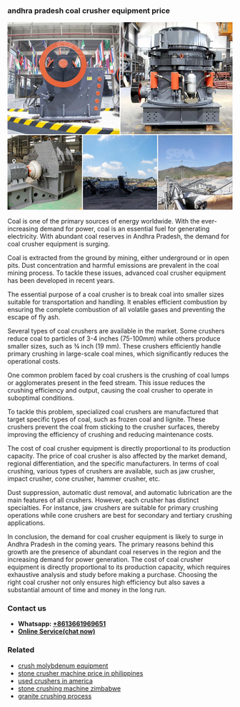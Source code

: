 <h3>andhra pradesh coal crusher equipment price</h3><img src='1706755400.jpg' alt=''><p>Coal is one of the primary sources of energy worldwide. With the ever-increasing demand for power, coal is an essential fuel for generating electricity. With abundant coal reserves in Andhra Pradesh, the demand for coal crusher equipment is surging.</p><p>Coal is extracted from the ground by mining, either underground or in open pits. Dust concentration and harmful emissions are prevalent in the coal mining process. To tackle these issues, advanced coal crusher equipment has been developed in recent years.</p><p>The essential purpose of a coal crusher is to break coal into smaller sizes suitable for transportation and handling. It enables efficient combustion by ensuring the complete combustion of all volatile gases and preventing the escape of fly ash.</p><p>Several types of coal crushers are available in the market. Some crushers reduce coal to particles of 3-4 inches (75-100mm) while others produce smaller sizes, such as ¾ inch (19 mm). These crushers efficiently handle primary crushing in large-scale coal mines, which significantly reduces the operational costs.</p><p>One common problem faced by coal crushers is the crushing of coal lumps or agglomerates present in the feed stream. This issue reduces the crushing efficiency and output, causing the coal crusher to operate in suboptimal conditions.</p><p>To tackle this problem, specialized coal crushers are manufactured that target specific types of coal, such as frozen coal and lignite. These crushers prevent the coal from sticking to the crusher surfaces, thereby improving the efficiency of crushing and reducing maintenance costs.</p><p>The cost of coal crusher equipment is directly proportional to its production capacity. The price of coal crusher is also affected by the market demand, regional differentiation, and the specific manufacturers. In terms of coal crushing, various types of crushers are available, such as jaw crusher, impact crusher, cone crusher, hammer crusher, etc.</p><p>Dust suppression, automatic dust removal, and automatic lubrication are the main features of all crushers. However, each crusher has distinct specialties. For instance, jaw crushers are suitable for primary crushing operations while cone crushers are best for secondary and tertiary crushing applications.</p><p>In conclusion, the demand for coal crusher equipment is likely to surge in Andhra Pradesh in the coming years. The primary reasons behind this growth are the presence of abundant coal reserves in the region and the increasing demand for power generation. The cost of coal crusher equipment is directly proportional to its production capacity, which requires exhaustive analysis and study before making a purchase. Choosing the right coal crusher not only ensures high efficiency but also saves a substantial amount of time and money in the long run.</p><h3>Contact us</h3><ul><li><strong>Whatsapp:&nbsp;<a href="https://wa.me/8613661969651">+8613661969651</a></strong></li><li><a href="https://swt.shibang-china.com/?git&amp;zhl&amp;andhra pradesh coal crusher equipment price"><strong>Online Service(chat now)</strong></a></li></ul><h3>Related</h3><ul><li><a href='crush molybdenum equipment.md'>crush molybdenum equipment</a></li><li><a href='stone crusher machine price in philippines.md'>stone crusher machine price in philippines</a></li><li><a href='used crushers in america.md'>used crushers in america</a></li><li><a href='stone crushing machine zimbabwe.md'>stone crushing machine zimbabwe</a></li><li><a href='granite crushing process.md'>granite crushing process</a></li></ul>